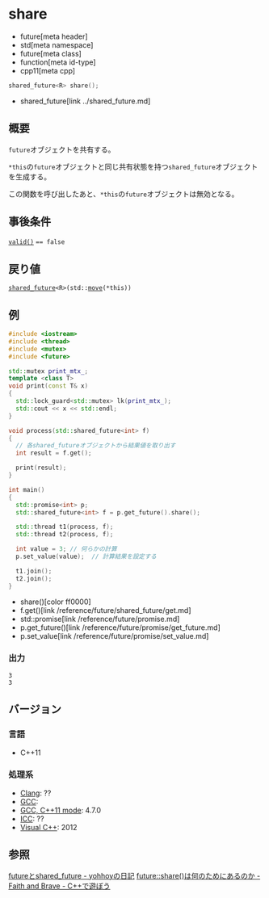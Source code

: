 # share
* future[meta header]
* std[meta namespace]
* future[meta class]
* function[meta id-type]
* cpp11[meta cpp]

```cpp
shared_future<R> share();
```
* shared_future[link ../shared_future.md]

## 概要
`future`オブジェクトを共有する。

`*this`の`future`オブジェクトと同じ共有状態を持つ`shared_future`オブジェクトを生成する。

この関数を呼び出したあと、`*this`の`future`オブジェクトは無効となる。


## 事後条件
[`valid()`](valid.md) `== false`


## 戻り値
[`shared_future`](../shared_future.md)`<R>(std::`[`move`](/reference/utility/move.md)`(*this))`


## 例
```cpp example
#include <iostream>
#include <thread>
#include <mutex>
#include <future>

std::mutex print_mtx_;
template <class T>
void print(const T& x)
{
  std::lock_guard<std::mutex> lk(print_mtx_);
  std::cout << x << std::endl;
}

void process(std::shared_future<int> f)
{
  // 各shared_futureオブジェクトから結果値を取り出す
  int result = f.get();

  print(result);
}

int main()
{
  std::promise<int> p;
  std::shared_future<int> f = p.get_future().share();

  std::thread t1(process, f);
  std::thread t2(process, f);

  int value = 3; // 何らかの計算
  p.set_value(value);  // 計算結果を設定する

  t1.join();
  t2.join();
}
```
* share()[color ff0000]
* f.get()[link /reference/future/shared_future/get.md]
* std::promise[link /reference/future/promise.md]
* p.get_future()[link /reference/future/promise/get_future.md]
* p.set_value[link /reference/future/promise/set_value.md]

### 出力
```
3
3
```

## バージョン
### 言語
- C++11

### 処理系
- [Clang](/implementation.md#clang): ??
- [GCC](/implementation.md#gcc): 
- [GCC, C++11 mode](/implementation.md#gcc): 4.7.0
- [ICC](/implementation.md#icc): ??
- [Visual C++](/implementation.md#visual_cpp): 2012


## 参照

[futureとshared_future - yohhoyの日記](http://d.hatena.ne.jp/yohhoy/20120201/p1)
[future::share()は何のためにあるのか - Faith and Brave - C++で遊ぼう](http://d.hatena.ne.jp/faith_and_brave/20121029/1351494001)
